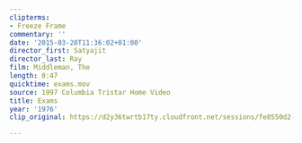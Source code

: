 ```yaml
---
clipterms:
- Freeze Frame
commentary: ''
date: '2015-03-20T11:36:02+01:00'
director_first: Satyajit
director_last: Ray
film: Middleman, The
length: 0:47
quicktime: exams.mov
source: 1997 Columbia Tristar Home Video
title: Exams
year: '1976'
clip_original: https://d2y36twrtb17ty.cloudfront.net/sessions/fe0550d2-0102-4fc2-a73c-a9b301738860/3527c8ad-ebfb-47ee-8dd5-a9b301738869-20f58892-dd45-474e-9f04-a9b30174524e.mp4

---
```

